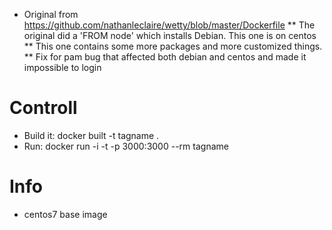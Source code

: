 * Original from https://github.com/nathanleclaire/wetty/blob/master/Dockerfile
** The original did a 'FROM node' which installs Debian. This one is on centos
** This one contains some more packages and more customized things.
** Fix for pam bug that affected both debian and centos and made it impossible to login

# Controll
* Build it: docker built -t tagname .
* Run: docker run -i -t -p 3000:3000 --rm tagname

# Info
* centos7 base image
